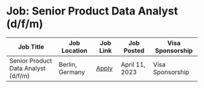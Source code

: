 # Job: Senior Product Data Analyst (d/f/m)

| Job Title | Job Location | Job Link | Job Posted | Visa Sponsorship |
| --- | --- | --- | --- | --- |
| Senior Product Data Analyst (d/f/m) | Berlin, Germany | [Apply](https://taxfix.de/en/careers/open-position/6633293002/) | April 11, 2023 | Visa Sponsorship |
